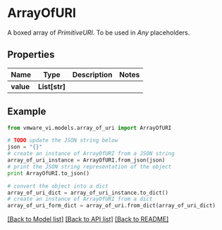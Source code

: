 # ArrayOfURI

A boxed array of *PrimitiveURI*. To be used in *Any* placeholders. 

## Properties
Name | Type | Description | Notes
------------ | ------------- | ------------- | -------------
**value** | **List[str]** |  | 

## Example

```python
from vmware_vi.models.array_of_uri import ArrayOfURI

# TODO update the JSON string below
json = "{}"
# create an instance of ArrayOfURI from a JSON string
array_of_uri_instance = ArrayOfURI.from_json(json)
# print the JSON string representation of the object
print ArrayOfURI.to_json()

# convert the object into a dict
array_of_uri_dict = array_of_uri_instance.to_dict()
# create an instance of ArrayOfURI from a dict
array_of_uri_form_dict = array_of_uri.from_dict(array_of_uri_dict)
```
[[Back to Model list]](../README.md#documentation-for-models) [[Back to API list]](../README.md#documentation-for-api-endpoints) [[Back to README]](../README.md)


